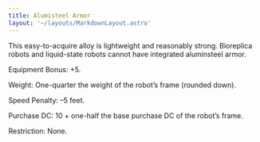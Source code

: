 ```yaml
---
title: Alumisteel Armor
layout: '~/layouts/MarkdownLayout.astro'
---
```

This easy-to-acquire alloy is lightweight and reasonably strong. Bioreplica
robots and liquid-state robots cannot have integrated aluminsteel armor.

Equipment Bonus: +5.

Weight: One-quarter the weight of the robot’s frame (rounded down).

Speed Penalty: –5 feet.

Purchase DC: 10 + one-half the base purchase DC of the robot’s frame.

Restriction: None.

